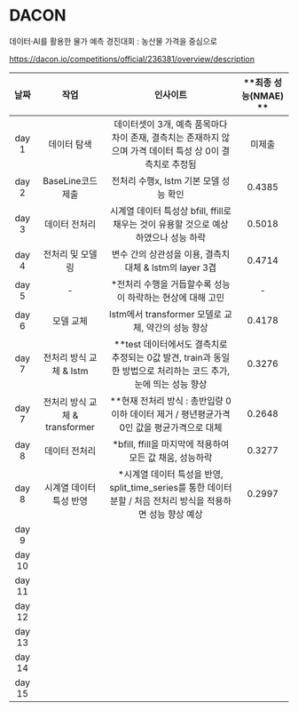 # DACON 
데이터·AI를 활용한 물가 예측 경진대회 : 농산물 가격을 중심으로

https://dacon.io/competitions/official/236381/overview/description

| **날짜** | **작업** | **인사이트** | **최종 성능(NMAE) ** |
|:---:|:---:|:---:|:---:|
| day 1 | 데이터 탐색 | 데이터셋이 3개, 예측 품목마다 차이 존재, 결측치는 존재하지 않으며 가격 데이터 특성 상 0이 결측치로 추정됨 | 미제출 |
| day 2 | BaseLine코드 제출 | 전처리 수행x, lstm 기본 모델 성능 확인 | 0.4385 |
| day 3 | 데이터 전처리 | 시계열 데이터 특성상 bfill, ffill로 채우는 것이 유용할 것으로 예상하였으나 성능 하락 | 0.5018 |
| day 4 | 전처리 및 모델링 | 변수 간의 상관성을 이용, 결측치 대체 & lstm의 layer 3겹 | 0.4714 |
| day 5 | - | *전처리 수행을 거듭할수록 성능이 하락하는 현상에 대해 고민 | - |
| day 6 | 모델 교체 | lstm에서 transformer 모델로 교체, 약간의 성능 향상 | 0.4178 |
| day 7 | 전처리 방식 교체 & lstm | **test 데이터에서도 결측치로 추정되는 0값 발견, train과 동일한 방법으로 처리하는 코드 추가, 눈에 띄는 성능 향상 | 0.3276 |
| day 7 | 전처리 방식 교체 & transformer | **현재 전처리 방식 : 총반입량 0이하 데이터 제거 / 평년평균가격 0인 값을 평균가격으로 대체 | 0.2648 |
| day 8 | 데이터 전처리 | *bfill, ffill을 마지막에 적용하여 모든 값 채움, 성능하락 | 0.3277 |
| day 8 | 시계열 데이터 특성 반영 | *시계열 데이터 특성을 반영, split_time_series를 통한 데이터 분할 / 처음 전처리 방식을 적용하면 성능 향상 예상 | 0.2997 |
| day 9 | | | |
| day 10 | | | |
| day 11 | | | |
| day 12 | | | |
| day 13 | | | |
| day 14 | | | |
| day 15 | | | |
